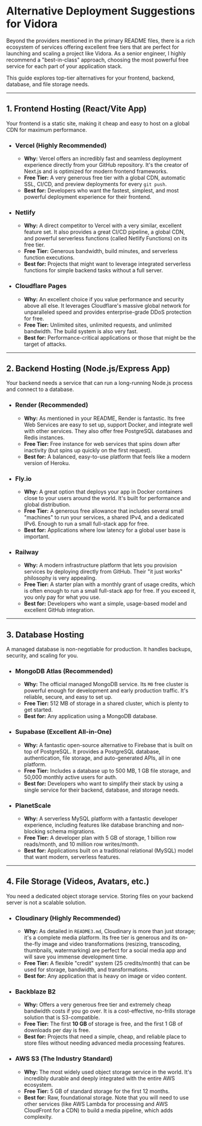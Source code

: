 # Alternative Deployment Suggestions for Vidora

Beyond the providers mentioned in the primary README files, there is a rich ecosystem of services offering excellent free tiers that are perfect for launching and scaling a project like Vidora. As a senior engineer, I highly recommend a "best-in-class" approach, choosing the most powerful free service for each part of your application stack.

This guide explores top-tier alternatives for your frontend, backend, database, and file storage needs.

---

## 1. Frontend Hosting (React/Vite App)

Your frontend is a static site, making it cheap and easy to host on a global CDN for maximum performance.

*   ### Vercel (Highly Recommended)
    *   **Why:** Vercel offers an incredibly fast and seamless deployment experience directly from your GitHub repository. It's the creator of Next.js and is optimized for modern frontend frameworks.
    *   **Free Tier:** A very generous free tier with a global CDN, automatic SSL, CI/CD, and preview deployments for every `git push`.
    *   **Best for:** Developers who want the fastest, simplest, and most powerful deployment experience for their frontend.

*   ### Netlify
    *   **Why:** A direct competitor to Vercel with a very similar, excellent feature set. It also provides a great CI/CD pipeline, a global CDN, and powerful serverless functions (called Netlify Functions) on its free tier.
    *   **Free Tier:** Generous bandwidth, build minutes, and serverless function executions.
    *   **Best for:** Projects that might want to leverage integrated serverless functions for simple backend tasks without a full server.

*   ### Cloudflare Pages
    *   **Why:** An excellent choice if you value performance and security above all else. It leverages Cloudflare's massive global network for unparalleled speed and provides enterprise-grade DDoS protection for free.
    *   **Free Tier:** Unlimited sites, unlimited requests, and unlimited bandwidth. The build system is also very fast.
    *   **Best for:** Performance-critical applications or those that might be the target of attacks.

---

## 2. Backend Hosting (Node.js/Express App)

Your backend needs a service that can run a long-running Node.js process and connect to a database.

*   ### Render (Recommended)
    *   **Why:** As mentioned in your README, Render is fantastic. Its free Web Services are easy to set up, support Docker, and integrate well with other services. They also offer free PostgreSQL databases and Redis instances.
    *   **Free Tier:** Free instance for web services that spins down after inactivity (but spins up quickly on the first request).
    *   **Best for:** A balanced, easy-to-use platform that feels like a modern version of Heroku.

*   ### Fly.io
    *   **Why:** A great option that deploys your app in Docker containers close to your users around the world. It's built for performance and global distribution.
    *   **Free Tier:** A generous free allowance that includes several small "machines" to run your services, a shared IPv4, and a dedicated IPv6. Enough to run a small full-stack app for free.
    *   **Best for:** Applications where low latency for a global user base is important.

*   ### Railway
    *   **Why:** A modern infrastructure platform that lets you provision services by deploying directly from GitHub. Their "it just works" philosophy is very appealing.
    *   **Free Tier:** A starter plan with a monthly grant of usage credits, which is often enough to run a small full-stack app for free. If you exceed it, you only pay for what you use.
    *   **Best for:** Developers who want a simple, usage-based model and excellent GitHub integration.

---

## 3. Database Hosting

A managed database is non-negotiable for production. It handles backups, security, and scaling for you.

*   ### MongoDB Atlas (Recommended)
    *   **Why:** The official managed MongoDB service. Its `M0` free cluster is powerful enough for development and early production traffic. It's reliable, secure, and easy to set up.
    *   **Free Tier:** 512 MB of storage in a shared cluster, which is plenty to get started.
    *   **Best for:** Any application using a MongoDB database.

*   ### Supabase (Excellent All-in-One)
    *   **Why:** A fantastic open-source alternative to Firebase that is built on top of PostgreSQL. It provides a PostgreSQL database, authentication, file storage, and auto-generated APIs, all in one platform.
    *   **Free Tier:** Includes a database up to 500 MB, 1 GB file storage, and 50,000 monthly active users for auth.
    *   **Best for:** Developers who want to simplify their stack by using a single service for their backend, database, and storage needs.

*   ### PlanetScale
    *   **Why:** A serverless MySQL platform with a fantastic developer experience, including features like database branching and non-blocking schema migrations.
    *   **Free Tier:** A developer plan with 5 GB of storage, 1 billion row reads/month, and 10 million row writes/month.
    *   **Best for:** Applications built on a traditional relational (MySQL) model that want modern, serverless features.

---

## 4. File Storage (Videos, Avatars, etc.)

You need a dedicated object storage service. Storing files on your backend server is not a scalable solution.

*   ### Cloudinary (Highly Recommended)
    *   **Why:** As detailed in `README3.md`, Cloudinary is more than just storage; it's a complete media platform. Its free tier is generous and its on-the-fly image and video transformations (resizing, transcoding, thumbnails, watermarking) are perfect for a social media app and will save you immense development time.
    *   **Free Tier:** A flexible "credit" system (25 credits/month) that can be used for storage, bandwidth, and transformations.
    *   **Best for:** Any application that is heavy on image or video content.

*   ### Backblaze B2
    *   **Why:** Offers a very generous free tier and extremely cheap bandwidth costs if you go over. It is a cost-effective, no-frills storage solution that is S3-compatible.
    *   **Free Tier:** The first **10 GB** of storage is free, and the first 1 GB of downloads per day is free.
    *   **Best for:** Projects that need a simple, cheap, and reliable place to store files without needing advanced media processing features.

*   ### AWS S3 (The Industry Standard)
    *   **Why:** The most widely used object storage service in the world. It's incredibly durable and deeply integrated with the entire AWS ecosystem.
    *   **Free Tier:** 5 GB of standard storage for the first 12 months.
    *   **Best for:** Raw, foundational storage. Note that you will need to use other services (like AWS Lambda for processing and AWS CloudFront for a CDN) to build a media pipeline, which adds complexity.
